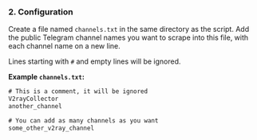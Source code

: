 ### 2. Configuration

Create a file named `channels.txt` in the same directory as the script. Add the public Telegram channel names you want to scrape into this file, with each channel name on a new line.

Lines starting with `#` and empty lines will be ignored.

**Example `channels.txt`:**

```txt
# This is a comment, it will be ignored
V2rayCollector
another_channel

# You can add as many channels as you want
some_other_v2ray_channel